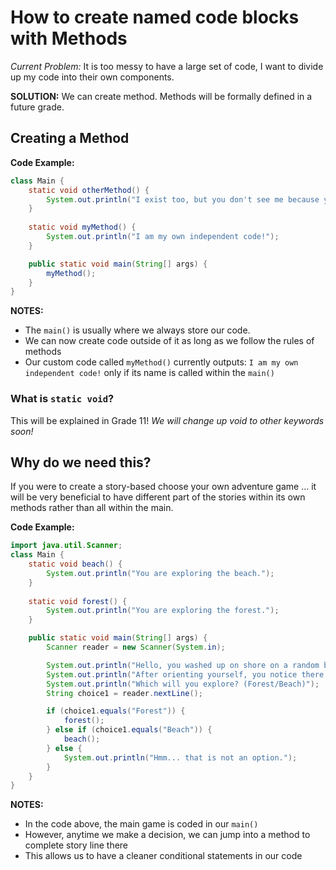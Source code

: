 # How to create named code blocks with Methods

_Current Problem:_ It is too messy to have a large set of code, I want to divide up my code into their own components.

__SOLUTION:__ We can create method. Methods will be formally defined in a future grade.

## Creating a Method

__Code Example:__

```java
class Main {
    static void otherMethod() {
        System.out.println("I exist too, but you don't see me because you did not call my name.");
    }
    
    static void myMethod() {
        System.out.println("I am my own independent code!");
    }

    public static void main(String[] args) {
        myMethod();
    }
}
```

__NOTES:__
- The ```main()``` is usually where we always store our code.
- We can now create code outside of it as long as we follow the rules of methods
- Our custom code called ```myMethod()``` currently outputs: ```I am my own independent code!``` only if its name is called within the ```main()```

### What is ```static void```?

This will be explained in Grade 11! _We will change up void to other keywords soon!_

## Why do we need this?

If you were to create a story-based choose your own adventure game ... it will be very beneficial to have different part of the stories within its own methods rather than all within the main.

__Code Example:__
```java
import java.util.Scanner;
class Main {
    static void beach() {
        System.out.println("You are exploring the beach.");
    }
    
    static void forest() {
        System.out.println("You are exploring the forest.");
    }

    public static void main(String[] args) {
        Scanner reader = new Scanner(System.in);

        System.out.println("Hello, you washed up on shore on a random beach...");
        System.out.println("After orienting yourself, you notice there is also a forest.");
        System.out.println("Which will you explore? (Forest/Beach)");
        String choice1 = reader.nextLine();

        if (choice1.equals("Forest")) {
            forest();
        } else if (choice1.equals("Beach")) {
            beach();
        } else {
            System.out.println("Hmm... that is not an option.");
        }
    }
}
```

__NOTES:__
- In the code above, the main game is coded in our ```main()```
- However, anytime we make a decision, we can jump into a method to complete story line there
- This allows us to have a cleaner conditional statements in our code